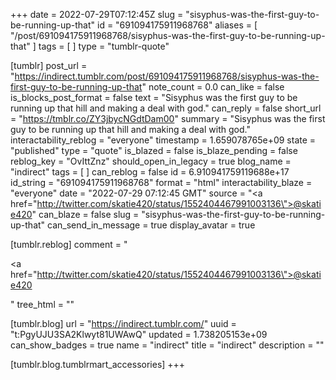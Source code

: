 +++
date = 2022-07-29T07:12:45Z
slug = "sisyphus-was-the-first-guy-to-be-running-up-that"
id = "691094175911968768"
aliases = [ "/post/691094175911968768/sisyphus-was-the-first-guy-to-be-running-up-that" ]
tags = [ ]
type = "tumblr-quote"

[tumblr]
post_url = "https://indirect.tumblr.com/post/691094175911968768/sisyphus-was-the-first-guy-to-be-running-up-that"
note_count = 0.0
can_like = false
is_blocks_post_format = false
text = "Sisyphus was the first guy to be running up that hill and making a deal with god."
can_reply = false
short_url = "https://tmblr.co/ZY3jbycNGdtDam00"
summary = "Sisyphus was the first guy to be running up that hill and making a deal with god."
interactability_reblog = "everyone"
timestamp = 1.659078765e+09
state = "published"
type = "quote"
is_blazed = false
is_blaze_pending = false
reblog_key = "OvIttZnz"
should_open_in_legacy = true
blog_name = "indirect"
tags = [ ]
can_reblog = false
id = 6.910941759119688e+17
id_string = "691094175911968768"
format = "html"
interactability_blaze = "everyone"
date = "2022-07-29 07:12:45 GMT"
source = "<a href=\"http://twitter.com/skatie420/status/1552404467991003136\">@skatie420</a>"
can_blaze = false
slug = "sisyphus-was-the-first-guy-to-be-running-up-that"
can_send_in_message = true
display_avatar = true

[tumblr.reblog]
comment = "<p><a href=\"http://twitter.com/skatie420/status/1552404467991003136\">@skatie420</a></p>"
tree_html = ""

[tumblr.blog]
url = "https://indirect.tumblr.com/"
uuid = "t:PgyUJU3SA2Klwyt81UWAwQ"
updated = 1.738205153e+09
can_show_badges = true
name = "indirect"
title = "indirect"
description = ""

[tumblr.blog.tumblrmart_accessories]
+++
